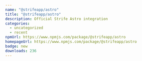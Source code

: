 ```yaml
---
name: "@strifeapp/astro"
title: "@strifeapp/astro"
description: Official Strife Astro integration
categories:
  - uncategorized
  - recent
npmUrl: https://www.npmjs.com/package/@strifeapp/astro
homepageUrl: https://www.npmjs.com/package/@strifeapp/astro
badge: new
downloads: 236
---
```

